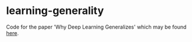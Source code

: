 # learning-generality

Code for the paper 'Why Deep Learning Generalizes' which may be found [here](https://arxiv.org/abs/2211.09639).  
